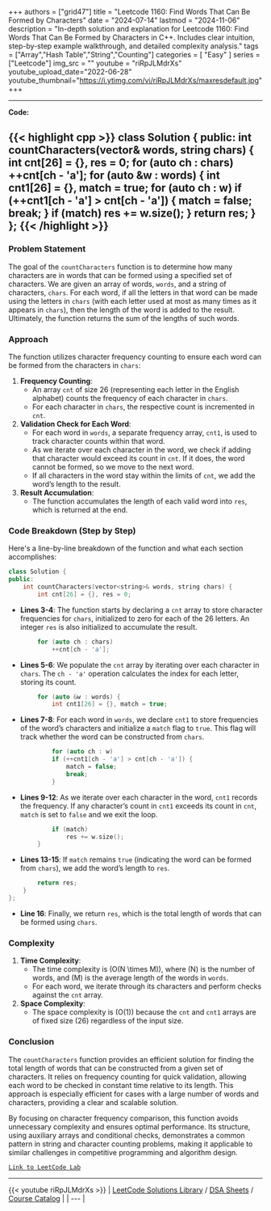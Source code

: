 
+++
authors = ["grid47"]
title = "Leetcode 1160: Find Words That Can Be Formed by Characters"
date = "2024-07-14"
lastmod = "2024-11-06"
description = "In-depth solution and explanation for Leetcode 1160: Find Words That Can Be Formed by Characters in C++. Includes clear intuition, step-by-step example walkthrough, and detailed complexity analysis."
tags = ["Array","Hash Table","String","Counting"]
categories = [
    "Easy"
]
series = ["Leetcode"]
img_src = ""
youtube = "riRpJLMdrXs"
youtube_upload_date="2022-06-28"
youtube_thumbnail="https://i.ytimg.com/vi/riRpJLMdrXs/maxresdefault.jpg"
+++



---
**Code:**

{{< highlight cpp >}}
class Solution {
public:
    int countCharacters(vector<string>& words, string chars) {
        int cnt[26] = {}, res = 0;
        for (auto ch : chars) 
            ++cnt[ch - 'a'];
        for (auto &w : words) {
            int cnt1[26] = {}, match = true;
            for (auto ch : w)
            if (++cnt1[ch - 'a'] > cnt[ch - 'a']) {
                match = false;
                break;
            }
            if (match) 
                res += w.size();
        }
        return res;
    }
};
{{< /highlight >}}
---



### Problem Statement
The goal of the `countCharacters` function is to determine how many characters are in words that can be formed using a specified set of characters. We are given an array of words, `words`, and a string of characters, `chars`. For each word, if all the letters in that word can be made using the letters in `chars` (with each letter used at most as many times as it appears in `chars`), then the length of the word is added to the result. Ultimately, the function returns the sum of the lengths of such words.

### Approach
The function utilizes character frequency counting to ensure each word can be formed from the characters in `chars`:
1. **Frequency Counting**:
   - An array `cnt` of size 26 (representing each letter in the English alphabet) counts the frequency of each character in `chars`.
   - For each character in `chars`, the respective count is incremented in `cnt`.
2. **Validation Check for Each Word**:
   - For each word in `words`, a separate frequency array, `cnt1`, is used to track character counts within that word.
   - As we iterate over each character in the word, we check if adding that character would exceed its count in `cnt`. If it does, the word cannot be formed, so we move to the next word.
   - If all characters in the word stay within the limits of `cnt`, we add the word’s length to the result.
3. **Result Accumulation**:
   - The function accumulates the length of each valid word into `res`, which is returned at the end.

### Code Breakdown (Step by Step)
Here's a line-by-line breakdown of the function and what each section accomplishes:

```cpp
class Solution {
public:
    int countCharacters(vector<string>& words, string chars) {
        int cnt[26] = {}, res = 0;
```
- **Lines 3-4**: The function starts by declaring a `cnt` array to store character frequencies for `chars`, initialized to zero for each of the 26 letters. An integer `res` is also initialized to accumulate the result.

```cpp
        for (auto ch : chars) 
            ++cnt[ch - 'a'];
```
- **Lines 5-6**: We populate the `cnt` array by iterating over each character in `chars`. The `ch - 'a'` operation calculates the index for each letter, storing its count.

```cpp
        for (auto &w : words) {
            int cnt1[26] = {}, match = true;
```
- **Lines 7-8**: For each word in `words`, we declare `cnt1` to store frequencies of the word’s characters and initialize a `match` flag to `true`. This flag will track whether the word can be constructed from `chars`.

```cpp
            for (auto ch : w)
            if (++cnt1[ch - 'a'] > cnt[ch - 'a']) {
                match = false;
                break;
            }
```
- **Lines 9-12**: As we iterate over each character in the word, `cnt1` records the frequency. If any character’s count in `cnt1` exceeds its count in `cnt`, `match` is set to `false` and we exit the loop.

```cpp
            if (match) 
                res += w.size();
        }
```
- **Lines 13-15**: If `match` remains `true` (indicating the word can be formed from `chars`), we add the word’s length to `res`.

```cpp
        return res;
    }
};
```
- **Line 16**: Finally, we return `res`, which is the total length of words that can be formed using `chars`.

### Complexity
1. **Time Complexity**:
   - The time complexity is \(O(N \times M)\), where \(N\) is the number of words, and \(M\) is the average length of the words in `words`. 
   - For each word, we iterate through its characters and perform checks against the `cnt` array.
2. **Space Complexity**:
   - The space complexity is \(O(1)\) because the `cnt` and `cnt1` arrays are of fixed size (26) regardless of the input size.

### Conclusion
The `countCharacters` function provides an efficient solution for finding the total length of words that can be constructed from a given set of characters. It relies on frequency counting for quick validation, allowing each word to be checked in constant time relative to its length. This approach is especially efficient for cases with a large number of words and characters, providing a clear and scalable solution.

By focusing on character frequency comparison, this function avoids unnecessary complexity and ensures optimal performance. Its structure, using auxiliary arrays and conditional checks, demonstrates a common pattern in string and character counting problems, making it applicable to similar challenges in competitive programming and algorithm design.

[`Link to LeetCode Lab`](https://leetcode.com/problems/find-words-that-can-be-formed-by-characters/description/)

---
{{< youtube riRpJLMdrXs >}}
| [LeetCode Solutions Library](https://grid47.xyz/leetcode/) / [DSA Sheets](https://grid47.xyz/sheets/) / [Course Catalog](https://grid47.xyz/courses/) |
| --- |
